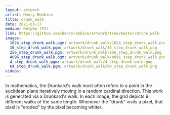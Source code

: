 ```yaml
---
layout: artwork
artist: Henry Robbins
title: drunk_walk
date: 2021-03-17
medium: Netpbm (P2)
link: https://github.com/henryrobbins/artwork/tree/master/drunk_walk
images:
  1024_step_drunk_walk.pgm: artwork/drunk_walk/1024_step_drunk_walk.png
  16_step_drunk_walk.pgm: artwork/drunk_walk/16_step_drunk_walk.png
  256_step_drunk_walk.pgm: artwork/drunk_walk/256_step_drunk_walk.png
  4096_step_drunk_walk.pgm: artwork/drunk_walk/4096_step_drunk_walk.png
  4_step_drunk_walk.pgm: artwork/drunk_walk/4_step_drunk_walk.png
  64_step_drunk_walk.pgm: artwork/drunk_walk/64_step_drunk_walk.png
videos:
---
```

In mathematics, the Drunkard's walk most often refers to a point in the
euclidean plane iteratively moving in a random cardinal direction. This work is
generated via a Drunkard's walk. In each image, the grid depicts 9 different
walks of the same length. Whenever the "drunk" visits a pixel, that pixel is
"eroded" by the pixel becoming whiter.